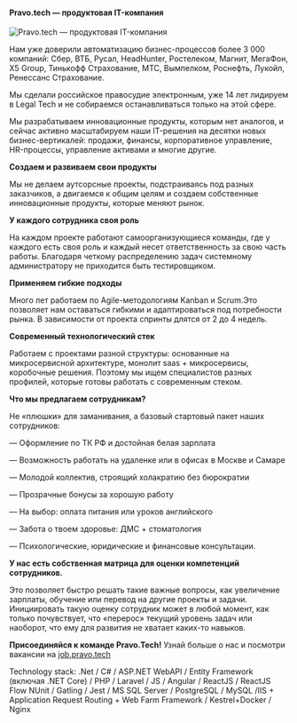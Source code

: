 #### Pravo.tech — продуктовая IT-компания
![Pravo.tech — продуктовая IT-компания](https://i.ibb.co/2Wh2j39/habr.jpg)

Нам уже доверили автоматизацию бизнес-процессов более 3 000 компаний: Сбер, ВТБ, Русал, HeadHunter, Ростелеком, Магнит, МегаФон, X5 Group, Тинькофф Страхование, МТС, Вымпелком, Роснефть, Лукойл, Ренессанс Страхование.

Мы сделали российское правосудие электронным, уже 14 лет лидируем в Legal Tech и не собираемся останавливаться только на этой сфере. 

Мы разрабатываем инновационные продукты, которым нет аналогов, и сейчас активно масштабируем наши IT-решения на десятки новых бизнес-вертикалей: продажи, финансы, корпоративное управление, HR-процессы, управление активами и многие другие.

**Создаем и развиваем свои продукты**

Мы не делаем аутсорсные проекты, подстраиваясь под разных заказчиков, а двигаемся к общим целям и создаем собственные инновационные продукты, которые меняют рынок. 

**У каждого сотрудника своя роль**

На каждом проекте работают самоорганизующиеся команды, где у каждого есть своя роль и каждый несет ответственность за свою часть работы. Благодаря четкому распределению задач системному администратору не приходится быть тестировщиком.

**Применяем гибкие подходы**

Много лет работаем по Agile-методологиям Kanban и Scrum.Это позволяет нам оставаться гибкими и адаптироваться под потребности рынка. В зависимости от проекта спринты длятся от 2 до 4 недель.

**Современный технологический стек**

Работаем с проектами разной структуры: основанные на микросервисной архитектуре, монолит saas + микросервисы, коробочные решения. Поэтому мы ищем специалистов разных профилей, которые готовы работать с современным стеком.

**Что мы предлагаем сотрудникам?**

Не «плюшки» для заманивания, а базовый стартовый пакет наших сотрудников:

— Оформление по ТК РФ и достойная белая зарплата

— Возможность работать на удаленке или в офисах в Москве и Самаре

— Молодой коллектив, строящий холакратию без бюрократии

— Прозрачные бонусы за хорошую работу

— На выбор: оплата питания или уроков английского

— Забота о твоем здоровье: ДМС + стоматология

— Психологические, юридические и финансовые консультации.

**У нас есть собственная матрица для оценки компетенций сотрудников.**

Это позволяет быстро решать такие важные вопросы, как увеличение зарплаты, обучение или перевод на другие проекты и задачи. Инициировать такую оценку сотрудник может в любой момент, как только почувствует, что «перерос» текущий уровень задач или наоборот, что ему для развития не хватает каких-то навыков.

**Присоединяйся к команде Pravo.Tech!**
Узнай больше о нас и посмотри вакансии на [job.pravo.tech](https://job.pravo.tech/)

Technology stack: .Net / C# / ASP.NET WebAPI / Entity Framework (включая .NET Core) / PHP / Laravel / JS / Angular / ReactJS / ReactJS Flow NUnit / Gatling / Jest / MS SQL Server / PostgreSQL / MySQL /IIS + Application Request Routing + Web Farm Framework / Kestrel+Docker / Nginx





